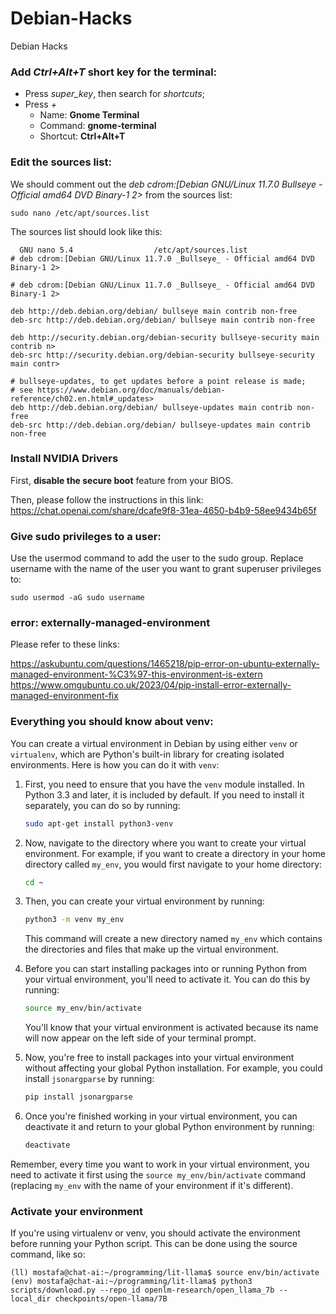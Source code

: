 # Debian-Hacks
Debian Hacks

### Add _Ctrl+Alt+T_ short key for the terminal:
* Press _super_key_, then search for _shortcuts_;
* Press _+_
  * Name: **Gnome Terminal**
  * Command: **gnome-terminal**
  * Shortcut: **Ctrl+Alt+T**
  

### Edit the sources list:

We should comment out the _deb cdrom:[Debian GNU/Linux 11.7.0 _Bullseye_ - Official amd64 DVD Binary-1 2>_ from the sources list:

```sudo nano /etc/apt/sources.list```

The sources list should look like this:
```
  GNU nano 5.4                  /etc/apt/sources.list                           
# deb cdrom:[Debian GNU/Linux 11.7.0 _Bullseye_ - Official amd64 DVD Binary-1 2>

# deb cdrom:[Debian GNU/Linux 11.7.0 _Bullseye_ - Official amd64 DVD Binary-1 2>

deb http://deb.debian.org/debian/ bullseye main contrib non-free
deb-src http://deb.debian.org/debian/ bullseye main contrib non-free

deb http://security.debian.org/debian-security bullseye-security main contrib n>
deb-src http://security.debian.org/debian-security bullseye-security main contr>

# bullseye-updates, to get updates before a point release is made;
# see https://www.debian.org/doc/manuals/debian-reference/ch02.en.html#_updates>
deb http://deb.debian.org/debian/ bullseye-updates main contrib non-free
deb-src http://deb.debian.org/debian/ bullseye-updates main contrib non-free
```

### Install NVIDIA Drivers
First, **disable the secure boot** feature from your BIOS.

Then, please follow the instructions in this link:
https://chat.openai.com/share/dcafe9f8-31ea-4650-b4b9-58ee9434b65f



### Give sudo privileges to a user:
Use the usermod command to add the user to the sudo group. Replace username with the name of the user you want to grant superuser privileges to:

```
sudo usermod -aG sudo username
```

### error: externally-managed-environment
Please refer to these links:

https://askubuntu.com/questions/1465218/pip-error-on-ubuntu-externally-managed-environment-%C3%97-this-environment-is-extern
https://www.omgubuntu.co.uk/2023/04/pip-install-error-externally-managed-environment-fix


### Everything you should know about venv:
You can create a virtual environment in Debian by using either `venv` or `virtualenv`, which are Python's built-in library for creating isolated environments. Here is how you can do it with `venv`:

1. First, you need to ensure that you have the `venv` module installed. In Python 3.3 and later, it is included by default. If you need to install it separately, you can do so by running:
   
   ```bash
   sudo apt-get install python3-venv
   ```

2. Now, navigate to the directory where you want to create your virtual environment. For example, if you want to create a directory in your home directory called `my_env`, you would first navigate to your home directory:
   
   ```bash
   cd ~
   ```

3. Then, you can create your virtual environment by running:
   
   ```bash
   python3 -m venv my_env
   ```
   
   This command will create a new directory named `my_env` which contains the directories and files that make up the virtual environment.

4. Before you can start installing packages into or running Python from your virtual environment, you'll need to activate it. You can do this by running:

   ```bash
   source my_env/bin/activate
   ```
   
   You'll know that your virtual environment is activated because its name will now appear on the left side of your terminal prompt.

5. Now, you're free to install packages into your virtual environment without affecting your global Python installation. For example, you could install `jsonargparse` by running:
   
   ```bash
   pip install jsonargparse
   ```
   
6. Once you're finished working in your virtual environment, you can deactivate it and return to your global Python environment by running:

   ```bash
   deactivate
   ```

Remember, every time you want to work in your virtual environment, you need to activate it first using the `source my_env/bin/activate` command (replacing `my_env` with the name of your environment if it's different).

### Activate your environment

If you're using virtualenv or venv, you should activate the environment before running your Python script. This can be done using the source command, like so:
```
(ll) mostafa@chat-ai:~/programming/lit-llama$ source env/bin/activate
(env) mostafa@chat-ai:~/programming/lit-llama$ python3 scripts/download.py --repo_id openlm-research/open_llama_7b --local_dir checkpoints/open-llama/7B
```

